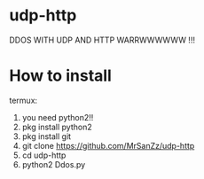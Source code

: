 # udp-http
DDOS WITH UDP AND HTTP WARRWWWWWW !!!

# How to install

termux:

1. you need python2!!
2. pkg install python2
3. pkg install git
4. git clone https://github.com/MrSanZz/udp-http
5. cd udp-http
6. python2 Ddos.py
